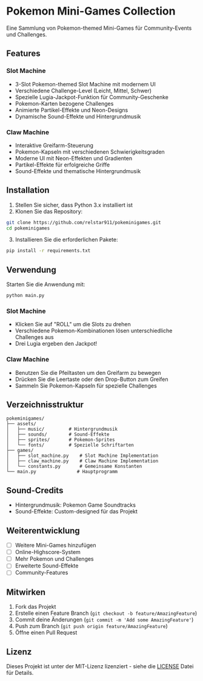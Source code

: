 # Pokemon Mini-Games Collection

Eine Sammlung von Pokemon-themed Mini-Games für Community-Events und Challenges.

## Features

### Slot Machine
- 3-Slot Pokemon-themed Slot Machine mit modernem UI
- Verschiedene Challenge-Level (Leicht, Mittel, Schwer)
- Spezielle Lugia-Jackpot-Funktion für Community-Geschenke
- Pokemon-Karten bezogene Challenges
- Animierte Partikel-Effekte und Neon-Designs
- Dynamische Sound-Effekte und Hintergrundmusik

### Claw Machine
- Interaktive Greifarm-Steuerung
- Pokemon-Kapseln mit verschiedenen Schwierigkeitsgraden
- Moderne UI mit Neon-Effekten und Gradienten
- Partikel-Effekte für erfolgreiche Griffe
- Sound-Effekte und thematische Hintergrundmusik

## Installation

1. Stellen Sie sicher, dass Python 3.x installiert ist
2. Klonen Sie das Repository:
```bash
git clone https://github.com/relstar911/pokeminigames.git
cd pokeminigames
```

3. Installieren Sie die erforderlichen Pakete:
```bash
pip install -r requirements.txt
```

## Verwendung

Starten Sie die Anwendung mit:
```bash
python main.py
```

### Slot Machine
- Klicken Sie auf "ROLL" um die Slots zu drehen
- Verschiedene Pokemon-Kombinationen lösen unterschiedliche Challenges aus
- Drei Lugia ergeben den Jackpot!

### Claw Machine
- Benutzen Sie die Pfeiltasten um den Greifarm zu bewegen
- Drücken Sie die Leertaste oder den Drop-Button zum Greifen
- Sammeln Sie Pokemon-Kapseln für spezielle Challenges

## Verzeichnisstruktur

```
pokeminigames/
├── assets/
│   ├── music/         # Hintergrundmusik
│   ├── sounds/        # Sound-Effekte
│   ├── sprites/       # Pokemon-Sprites
│   └── fonts/         # Spezielle Schriftarten
├── games/
│   ├── slot_machine.py    # Slot Machine Implementation
│   ├── claw_machine.py    # Claw Machine Implementation
│   └── constants.py       # Gemeinsame Konstanten
└── main.py               # Hauptprogramm
```

## Sound-Credits
- Hintergrundmusik: Pokemon Game Soundtracks
- Sound-Effekte: Custom-designed für das Projekt

## Weiterentwicklung

- [ ] Weitere Mini-Games hinzufügen
- [ ] Online-Highscore-System
- [ ] Mehr Pokemon und Challenges
- [ ] Erweiterte Sound-Effekte
- [ ] Community-Features

## Mitwirken

1. Fork das Projekt
2. Erstelle einen Feature Branch (`git checkout -b feature/AmazingFeature`)
3. Commit deine Änderungen (`git commit -m 'Add some AmazingFeature'`)
4. Push zum Branch (`git push origin feature/AmazingFeature`)
5. Öffne einen Pull Request

## Lizenz

Dieses Projekt ist unter der MIT-Lizenz lizenziert - siehe die [LICENSE](LICENSE) Datei für Details.
